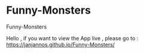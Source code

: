 # Funny-Monsters
Funny-Monsters


Hello , if you want to view the App live , please go to :
https://janjannos.github.io/Funny-Monsters/
